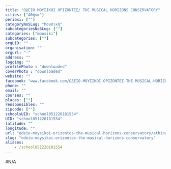```yaml
---
title: "ΩΔΕΙΟ ΜΟΥΣΙΚΟΙ ΟΡΙΖΟΝΤΕΣ/ THE MUSICAL HORIZONS CONSERVATORY"
cities: ["Αθήνα"]
perioxi: [""]
categoryNoSLug: "Μουσική"
subcategoriesNoSLug: [""]
categories: ["mousiki"]
subcategories: [""]
orgUID: ""
organisation: ""
orgurl: "-"
address: ""
logoimg: ""
profilePhoto : "downloaded"
coverPhoto : "downloaded"
website: ""
facebook: "www.facebook.com/ΩΔΕΙΟ-ΜΟΥΣΙΚΟΙ-ΟΡΙΖΟΝΤΕΣ-THE-MUSICAL-HORIZONS-CONSERVATORY-286326327953/"
phone: ""
email: ""
courses: ""
places: [""]
rensponsibles: ""
zipcode: [""]
schoolsUID: "school051220181554"
UID: "school051220181554"
latitude: ""
longitude: ""
url: "odeio-moysikoi-orizontes-the-musical-horizons-conservatory/athina/mousiki/"
slug: "odeio-moysikoi-orizontes-the-musical-horizons-conservatory"
aliases:
    - /school051220181554
---
```





#N/A